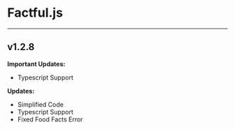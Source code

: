 # Factful.js

---

## v1.2.8

**Important Updates:**
- Typescript Support

**Updates:**
- Simplified Code
- Typescript Support
- Fixed Food Facts Error
